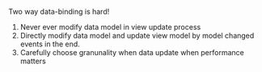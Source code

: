 
Two way data-binding is hard!


1. Never ever modify data model in view update process
2. Directly modify data model and update view model by model changed events in the end.
3. Carefully choose granunality when data update when performance matters